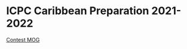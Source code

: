 # ICPC Caribbean Preparation 2021-2022

[Contest MOG](https://matcomgrader.com/contest/overview/6262)
